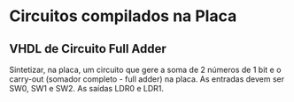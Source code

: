 # Circuitos compilados na Placa

## VHDL de Circuito Full Adder
Sintetizar, na placa, um circuito que gere a soma de 2 números de 1 bit e o carry-out
(somador completo - full adder) na placa. As entradas devem ser SW0, SW1 e SW2. As
saídas LDR0 e LDR1.